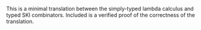 This is a minimal translation between the simply-typed lambda calculus and typed SKI combinators.
Included is a verified proof of the correctness of the translation.
